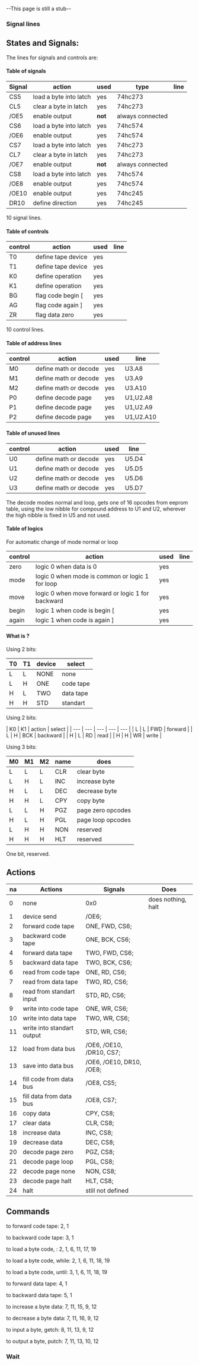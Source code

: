 
--This page is still a stub--

### Signal lines

## States and Signals:

The lines for signals and controls are:

#### Table of signals

| Signal | action | used | type | line |
| --- | --- | --- | --- | --- |
| CS5 | load a byte into latch | yes | 74hc273 | |
| CL5 | clear a byte in latch | yes | 74hc273 | |
| /OE5 | enable output | **not** | always connected |
| CS6 | load a byte into latch | yes | 74hc574 |  | 
| /OE6 | enable output | yes | 74hc574 |  |
| CS7 | load a byte into latch | yes |  74hc273 | |
| CL7 | clear a byte in latch | yes | 74hc273 | |
| /OE7 | enable output | **not** | always connected |
| CS8 | load a byte into latch | yes | 74hc574 |  |
| /OE8 | enable output | yes | 74hc574 |  |
| /OE10 | enable output | yes | 74hc245 |  |
| DR10 | define direction | yes | 74hc245 |  |

10 signal lines.

#### Table of controls

| control | action | used | line |
| --- | --- | --- | --- |
| T0 | define tape device | yes |  |
| T1 | define tape device | yes |  |
| K0 | define operation | yes | |
| K1 | define operation | yes | |
| BG | flag code begin [ | yes | |
| AG | flag code again ] | yes | |
| ZR | flag data zero | yes | |

10 control lines.

#### Table of address lines

| control | action | used | line |
| --- | --- | --- | --- |
| M0 | define math or decode | yes | U3.A8 |
| M1 | define math or decode | yes | U3.A9 |
| M2 | define math or decode | yes | U3.A10 |
| P0 | define decode page | yes | U1,U2.A8 |
| P1 | define decode page | yes | U1,U2.A9 |
| P2 | define decode page | yes | U1,U2.A10 |

#### Table of unused lines

| control | action | used | line |
| --- | --- | --- | --- |
| U0 | define math or decode | yes | U5.D4 |
| U1 | define math or decode | yes | U5.D5 |
| U2 | define math or decode | yes | U5.D6 |
| U3 | define math or decode | yes | U5.D7 |

The decode modes normal and loop, gets one of 16 opcodes from eeprom table, using the low nibble for compound address to U1 and U2, wherever the high nibble is fixed in U5 and not used. 

#### Table of logics

For automatic  change of mode normal or loop

| control | action | used | line |
| --- | --- | --- | --- |
| zero | logic 0 when data is 0 | yes |  |
| mode | logic 0 when mode is common or logic 1 for loop | yes |  |
| move | logic 0 when move forward or logic 1 for backward | yes |  |
| begin | logic 1 when code is begin [ | yes |  |
| again | logic 1 when code is again ] | yes | |

#### What is ?

Using 2 bits:

| T0 | T1 | device | select |
| --- | --- |  --- | --- |
| L | L | NONE | none |
| L | H | ONE | code tape |
| H | L | TWO | data tape |
| H | H | STD | standart |

Using 2 bits:

| K0 | K1 | action | select |
| --- | --- | --- | --- | --- | 
| L | L | FWD | forward  |
| L | H | BCK | backward | 
| H | L | RD | read  | 
| H | H | WR | write |  

Using 3 bits:

| M0 | M1 | M2 | name | does | 
| --- | --- | --- | --- | --- |
| L | L | L | CLR | clear byte | 
| L | H | L | INC | increase byte | 
| H | L | L | DEC | decrease byte | 
| H | H | L | CPY | copy byte | 
| L | L | H | PGZ | page zero opcodes |
| H | L | H | PGL | page loop opcodes |
| L | H | H | NON | reserved |
| H | H | H | HLT | reserved |

One bit, reserved.

## Actions

| na | Actions | Signals | Does |
| -- | -- | -- | -- |
| 0 | none | 0x0 | does nothing, halt |
| 1 | device send | /OE6; | |
| 2 | forward code tape  | ONE, FWD, CS6; | |
| 3 | backward code tape | ONE, BCK, CS6; | |
| 4 | forward data tape | TWO, FWD, CS6; | |
| 5 | backward data tape| TWO, BCK, CS6; | |
| 6 | read from code tape | ONE, RD, CS6; | |
| 7 | read from data tape | TWO, RD, CS6; | |
| 8 | read from standart input | STD, RD, CS6; | |
| 9 | write into code tape | ONE, WR, CS6; | |
| 10 | write into data tape | TWO, WR, CS6; | |
| 11 | write into standart output | STD, WR, CS6; | |
| 12 | load from data bus | /OE6, /OE10, /DR10, CS7; | |
| 13 | save into data bus | /OE6, /OE10, DR10, /OE8; | |
| 14 | fill code from data bus | /OE8, CS5; | |
| 15 | fill data from data bus | /OE8, CS7; | |
| 16 | copy data | CPY, CS8; | |
| 17 | clear data | CLR, CS8; | |
| 18 | increase data | INC, CS8; | |
| 19 | decrease data | DEC, CS8; | |
| 20 | decode page zero | PGZ, CS8; | |
| 21 | decode page loop | PGL, CS8; | |
| 22 | decode page none | NON, CS8; | |
| 23 | decode page halt | HLT, CS8; | |
| 24 | halt | still not defined | |

## Commands

to forward code tape: 2, 1

to backward code tape: 3, 1

to load a byte code, : 2, 1, 6, 11, 17, 19

to load a byte code, while: 2, 1, 6, 11, 18, 19

to load a byte code, until: 3, 1, 6, 11, 18, 19

to forward data tape: 4, 1

to backward data tape: 5, 1

to increase a byte data: 7, 11, 15, 9, 12 

to decrease a byte data: 7, 11, 16, 9, 12

to input a byte, getch: 8, 11, 13, 9, 12

to output a byte, putch: 7, 11, 13, 10, 12

### Wait


